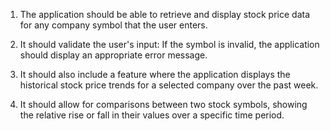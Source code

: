 1. The application should be able to retrieve and display stock price data for any company symbol that the user enters.

2. It should validate the user's input: If the symbol is invalid, the application should display an appropriate error message.

3. It should also include a feature where the application displays the historical stock price trends for a selected company over the past week.

4. It should allow for comparisons between two stock symbols, showing the relative rise or fall in their values over a specific time period.
